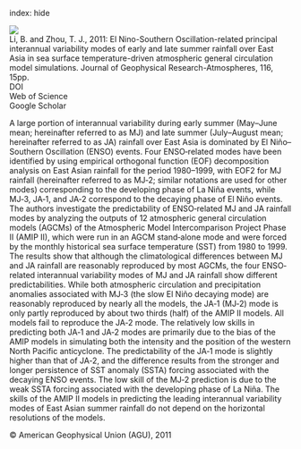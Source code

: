 index: hide

<div class="Citation">
    <div class="Citation-thumb CitationThumb-linked"  data-href="https://doi.org/10.1029/2011jd015691">
      <img src="https://static.claimspace.cloud/climate-study-static/refs/thumbs/14/Li_and_Zhou_2011-thumb.png" />
    </div>

  <div class="Citation-body">
    <div class="Citation-text">Li, B. and Zhou, T. J., 2011: El Nino-Southern Oscillation-related principal interannual variability modes of early and late summer rainfall over East Asia in sea surface temperature-driven atmospheric general circulation model simulations. <span class="Article-journal">Journal of Geophysical Research-Atmospheres, </span><span class="Article-volume">116, </span>15pp.</div>
    <div class="Citation-links">
      <div class="CitationLink" data-href="https://doi.org/10.1029/2011jd015691">
        <div class="CitationLink-icon CitationLink-Doi"></div>
        <div class="CitationLink-text">DOI</div>
      </div>
      <div class="CitationLink" data-href="http://cel.webofknowledge.com/InboundService.do?customersID=atyponcel&smartRedirect=yes&mode=FullRecord&IsProductCode=Yes&product=CEL&Init=Yes&Func=Frame&action=retrieve&SrcApp=literatum&SrcAuth=atyponcel&SID=7CNc3cIRaBKjGbSujFM&UT=WOS:000293350900003">
        <div class="CitationLink-icon CitationLink-Isi"></div>
        <div class="CitationLink-text">Web of Science</div>
      </div>
      <div class="CitationLink" data-href="https://scholar.google.com/scholar?q=10.1029/2011jd015691">
        <div class="CitationLink-icon CitationLink-Scholar"></div>
        <div class="CitationLink-text">Google Scholar</div>
      </div>
    </div>
  </div>
</div>

A large portion of interannual variability during early summer (May–June mean; hereinafter referred to as MJ) and late summer (July–August mean; hereinafter referred to as JA) rainfall over East Asia is dominated by El Niño–Southern Oscillation (ENSO) events. Four ENSO‐related modes have been identified by using empirical orthogonal function (EOF) decomposition analysis on East Asian rainfall for the period 1980–1999, with EOF2 for MJ rainfall (hereinafter referred to as MJ‐2; similar notations are used for other modes) corresponding to the developing phase of La Niña events, while MJ‐3, JA‐1, and JA‐2 correspond to the decaying phase of El Niño events. The authors investigate the predictability of ENSO‐related MJ and JA rainfall modes by analyzing the outputs of 12 atmospheric general circulation models (AGCMs) of the Atmospheric Model Intercomparison Project Phase II (AMIP II), which were run in an AGCM stand‐alone mode and were forced by the monthly historical sea surface temperature (SST) from 1980 to 1999. The results show that although the climatological differences between MJ and JA rainfall are reasonably reproduced by most AGCMs, the four ENSO‐related interannual variability modes of MJ and JA rainfall show different predictabilities. While both atmospheric circulation and precipitation anomalies associated with MJ‐3 (the slow El Niño decaying mode) are reasonably reproduced by nearly all the models, the JA‐1 (MJ‐2) mode is only partly reproduced by about two thirds (half) of the AMIP II models. All models fail to reproduce the JA‐2 mode. The relatively low skills in predicting both JA‐1 and JA‐2 modes are primarily due to the bias of the AMIP models in simulating both the intensity and the position of the western North Pacific anticyclone. The predictability of the JA‐1 mode is slightly higher than that of JA‐2, and the difference results from the stronger and longer persistence of SST anomaly (SSTA) forcing associated with the decaying ENSO events. The low skill of the MJ‐2 prediction is due to the weak SSTA forcing associated with the developing phase of La Niña. The skills of the AMIP II models in predicting the leading interannual variability modes of East Asian summer rainfall do not depend on the horizontal resolutions of the models.

<div class="Citation-copy">
&copy; American Geophysical Union (AGU), 2011
</div>